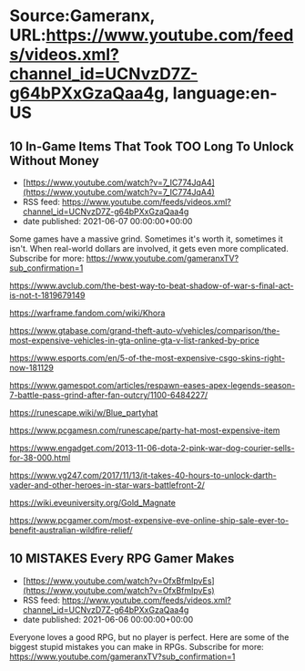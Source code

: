 # Source:Gameranx, URL:https://www.youtube.com/feeds/videos.xml?channel_id=UCNvzD7Z-g64bPXxGzaQaa4g, language:en-US

## 10 In-Game Items That Took TOO Long To Unlock Without Money
 - [https://www.youtube.com/watch?v=7_IC774JqA4](https://www.youtube.com/watch?v=7_IC774JqA4)
 - RSS feed: https://www.youtube.com/feeds/videos.xml?channel_id=UCNvzD7Z-g64bPXxGzaQaa4g
 - date published: 2021-06-07 00:00:00+00:00

Some games have a massive grind. Sometimes it's worth it, sometimes it isn't. When real-world dollars are involved, it gets even more complicated. 
Subscribe for more: https://www.youtube.com/gameranxTV?sub_confirmation=1


https://www.avclub.com/the-best-way-to-beat-shadow-of-war-s-final-act-is-not-t-1819679149

https://warframe.fandom.com/wiki/Khora

https://www.gtabase.com/grand-theft-auto-v/vehicles/comparison/the-most-expensive-vehicles-in-gta-online-gta-v-list-ranked-by-price

https://www.esports.com/en/5-of-the-most-expensive-csgo-skins-right-now-181129

https://www.gamespot.com/articles/respawn-eases-apex-legends-season-7-battle-pass-grind-after-fan-outcry/1100-6484227/

https://runescape.wiki/w/Blue_partyhat

https://www.pcgamesn.com/runescape/party-hat-most-expensive-item

https://www.engadget.com/2013-11-06-dota-2-pink-war-dog-courier-sells-for-38-000.html

https://www.vg247.com/2017/11/13/it-takes-40-hours-to-unlock-darth-vader-and-other-heroes-in-star-wars-battlefront-2/

https://wiki.eveuniversity.org/Gold_Magnate

https://www.pcgamer.com/most-expensive-eve-online-ship-sale-ever-to-benefit-australian-wildfire-relief/

## 10 MISTAKES Every RPG Gamer Makes
 - [https://www.youtube.com/watch?v=OfxBfmIpvEs](https://www.youtube.com/watch?v=OfxBfmIpvEs)
 - RSS feed: https://www.youtube.com/feeds/videos.xml?channel_id=UCNvzD7Z-g64bPXxGzaQaa4g
 - date published: 2021-06-06 00:00:00+00:00

Everyone loves a good RPG, but no player is perfect. Here are some of the biggest stupid mistakes you can make in RPGs.
Subscribe for more: https://www.youtube.com/gameranxTV?sub_confirmation=1

